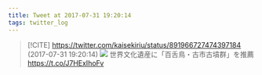 ```yaml
---
title: Tweet at 2017-07-31 19:20:14
tags: twitter_log
---
```


> [!CITE] https://twitter.com/kaisekiriu/status/891966727474397184 (2017-07-31 19:20:14)
> ![](https://twitter.com/kaisekiriu/status/891966727474397184)
> 世界文化遺産に「百舌鳥・古市古墳群」を推薦
> https://t.co/J7HExIhoFv
